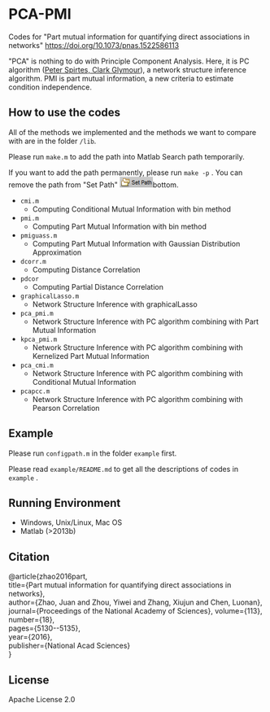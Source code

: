 # PCA-PMI
Codes for "Part mutual information for quantifying direct associations in networks"
https://doi.org/10.1073/pnas.1522586113

"PCA" is nothing to do with Principle Component Analysis. Here, it is PC algorithm ([Peter Spirtes, Clark Glymour](https://link.springer.com/book/10.1007/978-1-4612-2748-9)), a network structure inference algorithm. PMI is part mutual information, a new criteria to estimate condition independence.

## How to use the codes

All of the methods we implemented and the methods we want to compare with are in the folder `/lib`.

Please  run `make.m` to add the path into Matlab Search path temporarily.

If you want to add the path permanently, please run `make -p` . You can remove the path from "Set Path" ![path](SetPath.png)bottom.

- `cmi.m`  
  - Computing Conditional Mutual Information with bin method
- `pmi.m`
  - Computing Part Mutual Information with bin method
- `pmiguass.m`
  - Computing Part Mutual Information with Gaussian Distribution Approximation 
- `dcorr.m`
  - Computing Distance Correlation
- `pdcor`
  - Computing Partial Distance Correlation
- `graphicalLasso.m`
  - Network Structure Inference with graphicalLasso
- `pca_pmi.m`
  - Network Structure Inference with PC algorithm combining with Part Mutual Information
- `kpca_pmi.m`
  - Network Structure Inference with PC algorithm combining with Kernelized Part Mutual Information
- `pca_cmi.m`
  - Network Structure Inference with PC algorithm combining with Conditional Mutual Information
- `pcapcc.m`
  - Network Structure Inference with PC algorithm combining with Pearson Correlation 

## Example

Please run `configpath.m` in the folder `example` first.

Please read `example/README.md` to get all the descriptions of codes in `example` .

## Running Environment

* Windows, Unix/Linux, Mac OS
* Matlab (>2013b)

## Citation
@article{zhao2016part,  
  title={Part mutual information for quantifying direct associations in networks},  
  author={Zhao, Juan and Zhou, Yiwei and Zhang, Xiujun and Chen, Luonan},  
  journal={Proceedings of the National Academy of Sciences},
  volume={113},  
  number={18},  
  pages={5130--5135},  
  year={2016},  
  publisher={National Acad Sciences}  
}

## License

Apache License 2.0